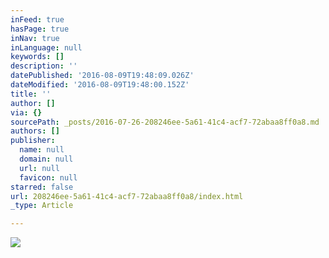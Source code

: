 ```yaml
---
inFeed: true
hasPage: true
inNav: true
inLanguage: null
keywords: []
description: ''
datePublished: '2016-08-09T19:48:09.026Z'
dateModified: '2016-08-09T19:48:00.152Z'
title: ''
author: []
via: {}
sourcePath: _posts/2016-07-26-208246ee-5a61-41c4-acf7-72abaa8ff0a8.md
authors: []
publisher:
  name: null
  domain: null
  url: null
  favicon: null
starred: false
url: 208246ee-5a61-41c4-acf7-72abaa8ff0a8/index.html
_type: Article

---
```

![](https://the-grid-user-content.s3-us-west-2.amazonaws.com/ace53bcb-a6c5-47a8-ae87-38a5c7d8f8f7.jpg)